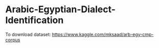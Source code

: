 # Arabic-Egyptian-Dialect-Identification
To download dataset: https://www.kaggle.com/mksaad/arb-egy-cmp-corpus
